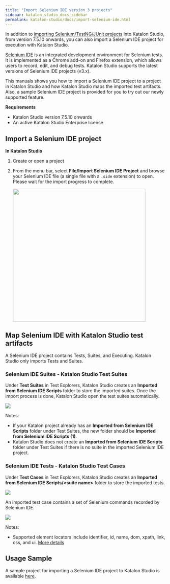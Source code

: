 ```yaml
---
title: "Import Selenium IDE version 3 projects"
sidebar: katalon_studio_docs_sidebar
permalink: katalon-studio/docs/import-selenium-ide.html
---
```


In addition to [importing Selenium/TestNG/JUnit projects](https://docs.katalon.com/katalon-studio/docs/selenium-testng-junit-migration.html) into Katalon Studio, from version 7.5.10 onwards, you can also import a Selenium IDE project for execution with Katalon Studio.

[Selenium IDE](https://www.selenium.dev/selenium-ide/) is an integrated development environment for Selenium tests. It is implemented as a Chrome add-on and Firefox extension, which allows users to record, edit, and debug tests. Katalon Studio supports the latest versions of Selenium IDE projects (v3.x).

This manuals shows you how to import a Selenium IDE project to a project in Katalon Studio and how Katalon Studio maps the imported test artifacts. Also, a sample Selenium IDE project is provided for you to try out our newly supported feature.

**Requirements**

* Katalon Studio version 7.5.10 onwards
* An active Katalon Studio Enterprise license

## Import a Selenium IDE project

**In Katalon Studio**

1. Create or open a project
2. From the menu bar, select **File/Import Selenium IDE Project** and browse your Selenium IDE file (a single file with a `.side` extension) to open. Please wait for the import progress to complete.

   <img src="https://github.com/katalon-studio/docs-images/raw/master/katalon-studio/docs/import-selenium-ide/import.png" width=416>

## Map Selenium IDE with Katalon Studio test artifacts

A Selenium IDE project contains Tests, Suites, and Executing. Katalon Studio only imports Tests and Suites.

### Selenium IDE Suites - Katalon Studio Test Suites

Under **Test Suites** in Test Explorers, Katalon Studio creates an **Imported from Selenium IDE Scripts** folder to store the imported suites. Once the import process is done, Katalon Studio open the test suites automatically.

<img src="https://github.com/katalon-studio/docs-images/raw/master/katalon-studio/docs/import-selenium-ide/test-suites.png">

Notes:

* If your Katalon project already has an **Imported from Selenium IDE Scripts** folder under Test Suites, the new folder should be **Imported from Selenium IDE Scripts (1)**.
* Katalon Studio does not create an **Imported from Selenium IDE Scripts** folder under Test Suites if there is no suite in the imported Selenium IDE project.

### Selenium IDE Tests - Katalon Studio Test Cases

Under **Test Cases** in Test Explorers, Katalon Studio creates an **Imported from Selenium IDE Scripts/&lt;suite name&gt;** folder to store the imported tests.

<img src="https://github.com/katalon-studio/docs-images/raw/master/katalon-studio/docs/import-selenium-ide/test-cases.png">

An imported test case contains a set of Selenium commands recorded by Selenium IDE.

<img src="https://github.com/katalon-studio/docs-images/raw/master/katalon-studio/docs/import-selenium-ide/test.png">

Notes:

* Supported element locators include identifier, id, name, dom, xpath, link, css, and ui. [More details](https://www.selenium.dev/selenium/docs/api/java/com/thoughtworks/selenium/Selenium.html)

## Usage Sample

A sample project for importing a Selenium IDE project to Katalon Studio is available [here](https://github.com/katalon-studio-samples/import-selenium-ide-sample).
